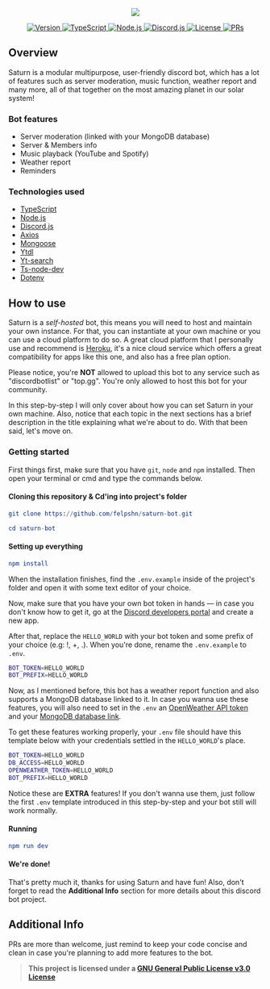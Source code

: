 <p align="center">
  <a href="https://github.com/felpshn/saturn-bot">
    <img src="https://github.com/felpshn/saturn-bot/blob/master/.github/project-banner.png">
  </a>
</p>

<p align="center">
  <a href="https://github.com/felpshn/saturn-bot/releases">
    <img src="https://img.shields.io/static/v1?label=version&message=3.x&color=5965E0&labelColor=121214" alt="Version">
  </a>
  <a href="https://www.typescriptlang.org/">
    <img src="https://img.shields.io/static/v1?label=built%20with&message=TypeScript&color=5965E0&labelColor=121214" alt="TypeScript">
  </a>
  <a href="https://nodejs.org/en/">
    <img src="https://img.shields.io/static/v1?label=built%20with&message=Node.js&color=5965E0&labelColor=121214" alt="Node.js">
  </a>
  <a href="https://github.com/discordjs/discord.js/">
    <img src="https://img.shields.io/static/v1?label=built%20with&message=Discord.js&color=5965E0&labelColor=121214" alt="Discord.js">
  </a>
  <a href="https://github.com/felpshn/saturn-bot/blob/master/LICENSE">
    <img src="https://img.shields.io/static/v1?label=license&message=GPL-v3.0&color=5965E0&labelColor=121214" alt="License">
  </a>
  <a href="https://makeapullrequest.com/">
    <img src="https://img.shields.io/static/v1?label=PRs&message=welcome&color=5965E0&labelColor=121214" alt="PRs">
  </a>
</p>

## Overview

Saturn is a modular multipurpose, user-friendly discord bot, which has a lot of features such as server moderation, music function, weather report and many more, all of that together on the most amazing planet in our solar system!

### Bot features
- Server moderation (linked with your MongoDB database)
- Server & Members info
- Music playback (YouTube and Spotify)
- Weather report
- Reminders

### Technologies used
- [TypeScript](https://www.typescriptlang.org/)
- [Node.js](https://nodejs.org/en/)
- [Discord.js](https://github.com/discordjs/discord.js)
- [Axios](https://github.com/axios/axios)
- [Mongoose](https://github.com/Automattic/mongoose)
- [Ytdl](https://github.com/fent/node-ytdl-core)
- [Yt-search](https://github.com/talmobi/yt-search)
- [Ts-node-dev](https://github.com/wclr/ts-node-dev)
- [Dotenv](https://github.com/motdotla/dotenv)

## How to use

Saturn is a *self-hosted* bot, this means you will need to host and maintain your own instance. For that, you can instantiate at your own machine or you can use a cloud platform to do so. A great cloud platform that I personally use and recommend is [Heroku](https://www.heroku.com/), it's a nice cloud service which offers a great compatibility for apps like this one, and also has a free plan option.

Please notice, you're **NOT** allowed to upload this bot to any service such as "discordbotlist" or "top.gg". You're only allowed to host this bot for your community.

In this step-by-step I will only cover about how you can set Saturn in your own machine. Also, notice that each topic in the next sections has a brief description in the title explaining what we're about to do. With that been said, let's move on.

### Getting started

First things first, make sure that you have `git`, `node` and `npm` installed. Then open your terminal or cmd and type the commands below.

#### Cloning this repository & Cd'ing into project's folder

```elm
git clone https://github.com/felpshn/saturn-bot.git

cd saturn-bot
```

#### Setting up everything

```elm
npm install
```

When the installation finishes, find the `.env.example` inside of the project's folder and open it with some text editor of your choice.

Now, make sure that you have your own bot token in hands — in case you don't know how to get it, go at the [Discord developers portal](https://discord.com/developers/) and create a new app.

After that, replace the `HELLO_WORLD` with your bot token and some prefix of your choice (e.g: !, +, .). When you're done, rename the `.env.example` to `.env`.

```bash
BOT_TOKEN=HELLO_WORLD
BOT_PREFIX=HELLO_WORLD
```

Now, as I mentioned before, this bot has a weather report function and also supports a MongoDB database linked to it. In case you wanna use these features, you will also need to set in the `.env` an [OpenWeather API token](https://openweathermap.org/api) and your [MongoDB database link](https://www.mongodb.com/).

To get these features working properly, your `.env` file should have this template below with your credentials settled in the `HELLO_WORLD`'s place.

```bash
BOT_TOKEN=HELLO_WORLD
DB_ACCESS=HELLO_WORLD
OPENWEATHER_TOKEN=HELLO_WORLD
BOT_PREFIX=HELLO_WORLD
```

Notice these are **EXTRA** features! If you don't wanna use them, just follow the first `.env` template introduced in this step-by-step and your bot still will work normally.

#### Running
```elm
npm run dev
```

#### We're done!

That's pretty much it, thanks for using Saturn and have fun! Also, don't forget to read the **Additional Info** section for more details about this discord bot project.

## Additional Info

PRs are more than welcome, just remind to keep your code concise and clean in case you're planning to add more features to the bot.

> **This project is licensed under a [GNU General Public License v3.0 License](https://github.com/felpshn/saturn-bot/blob/master/LICENSE)**